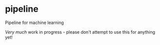 # pipeline
Pipeline for machine learning

_Very much_ work in progress - please don't attempt to use this for anything yet!